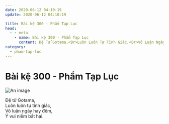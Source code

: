 ```yaml
---
date: 2020-06-12 04:10:19
update: 2020-06-12 04:10:19

title: Bài kệ 300 - Phẩm Tạp Lục
head:
  - - meta
    - name: Bài kệ 300 - Phẩm Tạp Lục
      content: Ðệ Tử Gotama,<Br>Luôn Luôn Tự Tỉnh Giác,<Br>Vô Luận Ngày Hay Đêm,<Br>Ý Vui Niềm Bất Hại.<Br>
category:
  - pham-tap-luc
---
```


# Bài kệ 300 - Phẩm Tạp Lục

![An image](/img/pham-tap-luc/pham-tap-luc-300.jpg)

Ðệ tử Gotama,<br>Luôn luôn tự tỉnh giác,<br>Vô luận ngày hay đêm,<br>Ý vui niềm bất hại.<br>
